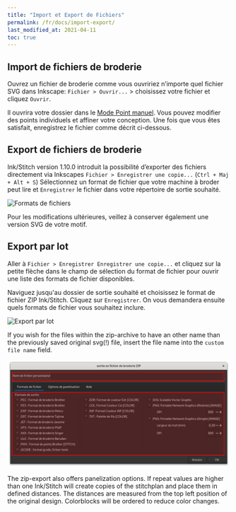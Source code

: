 ```yaml
---
title: "Import et Export de Fichiers"
permalink: /fr/docs/import-export/
last_modified_at: 2021-04-11
toc: true
---
```

## Import de fichiers de broderie

Ouvrez un fichier de broderie comme vous ouvririez n’importe quel fichier SVG dans Inkscape: `Fichier > Ouvrir...` > choisissez votre fichier et cliquez `Ouvrir`.

Il ouvrira votre dossier dans le [Mode Point manuel](/fr/docs/stitches/manual-stitch/). Vous pouvez modifier des points individuels et affiner votre conception. Une fois que vous êtes satisfait, enregistrez le fichier comme décrit ci-dessous.

## Export de fichiers de broderie

Ink/Stitch version 1.10.0 introduit la possibilité d’exporter des fichiers directement via Inkscapes `Fichier > Enregistrer une copie...` (`Ctrl + Maj + Alt + S`) 
Sélectionnez un format de fichier que votre machine à broder peut lire et `Enregistrer` le fichier dans votre répertoire de sortie souhaité.

![Formats de fichiers](/assets/images/docs/en/export-selection-field.jpg)

Pour les modifications ultérieures, veillez à conserver également une version SVG de votre motif.

## Export par lot

Aller à `Fichier > Enregistrer Enregistrer une copie...` et cliquez sur la petite flèche dans le champ de sélection du format de fichier pour ouvrir une liste des formats de fichier disponibles.

Naviguez jusqu'au dossier de sortie souhaité et choisissez le format de fichier ZIP Ink/Stitch. Cliquez sur `Enregistrer`. On vous demandera ensuite quels formats de fichier vous souhaitez inclure.

![Export par lot](/assets/images/docs/en/export-batch.jpg)

If you wish for the files within the zip-archive to have an other name than the previously saved original svg(!) file, insert the file name into the `custom file name` field.

![Batch export options](/assets/images/docs/fr/zip-export1.png)

The zip-export also offers panelization options. If repeat values are higher than one Ink/Stitch will create copies of the stitchplan and place them in defined distances.
The distances are measured from the top left position of the original design. Colorblocks will be ordered to reduce color changes.
